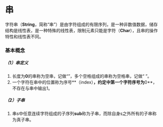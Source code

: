 # 串

字符串（**String**，简称“串”）是由字符组成的有限序列，是一种非数值数据，储存结构是线性表，是一种特殊的线性表，限制元素只能是字符（**Char**），且串的操作特性和线性表不同。

### 基本概念

##### （1）串定义

1. 长度为**0**的串称为空串，记做“”，多个空格组成的串称为空格串，记做“ ”。
2. 一个字符在串中的位置称为序号**（index）**，约定中第一个字符序号为**0**，不存在与串中输出1。

##### （2）子串

1. 串s中任意连续字符组成的子序列**sub**称为子串，而除自身s之外所有的子串称为真子串。


